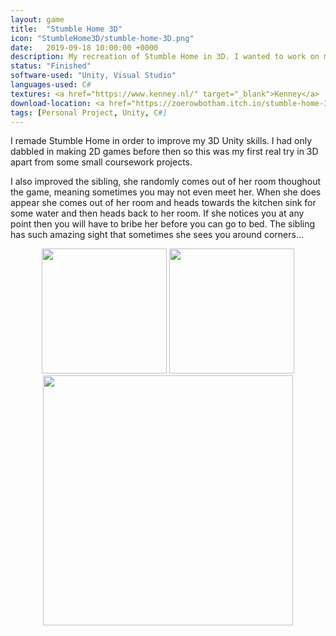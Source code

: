 ```yaml
---
layout: game
title:  "Stumble Home 3D"
icon: "StumbleHome3D/stumble-home-3D.png"
date:   2019-09-18 10:00:00 +0000
description: My recreation of Stumble Home in 3D. I wanted to work on my 3D Unity skils and so decided to try and improve Stumble Home and learn some things along the way.
status: "Finished"
software-used: "Unity, Visual Studio"
languages-used: C#
textures: <a href="https://www.kenney.nl/" target="_blank">Kenney</a>
download-location: <a href="https://zoerowbotham.itch.io/stumble-home-3d" target="_blank">zoerowbotham.itch.io</a>
tags: [Personal Project, Unity, C#]
---
```


I remade Stumble Home in order to improve my 3D Unity skills. I had only dabbled in making 2D games before then so this was my first real try in 3D apart from some small coursework projects.

I also improved the sibling, she randomly comes out of her room thoughout the game, meaning sometimes you may not even meet her. When she does appear she comes out of her room and heads towards the kitchen sink for some water and then heads back to her room. If she notices you at any point then you will have to bribe her before you can go to bed. The sibling has such amazing sight that sometimes she sees you around corners...

<center>
    <img src="{{ site.baseurl }}/assets/StumbleHome3D/stumble-home-3D-lounge.jpg" style="height: 200px;" />
    <img src="{{ site.baseurl }}/assets/StumbleHome3D/stumble-home-3D-bedroom.jpg" style="height: 200px;" />
</center>

<center><img src="{{ site.baseurl }}/assets/StumbleHome3D/stumble-home-3D-game.jpg" style="height: 400px;" /></center>